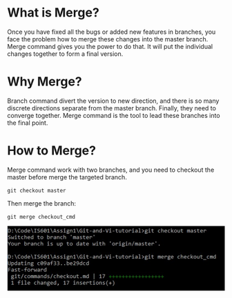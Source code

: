 # What is Merge?
Once you have fixed all the bugs or added new features in branches, you face the problem how to merge these changes into the master branch. Merge command gives you the power to do that. It will put the individual changes together to form a final version.

# Why Merge?
Branch command divert the version to new direction, and there is so many discrete directions separate from the master branch. Finally, they need to converge together. Merge command is the tool to lead these branches into the final point.

# How to Merge?
Merge command work with two branches, and you need to checkout the master before merge the targeted branch.

```git
git checkout master
```

Then merge the branch:

```git
git merge checkout_cmd
```


![merge](/git/img/merge.jpg)



